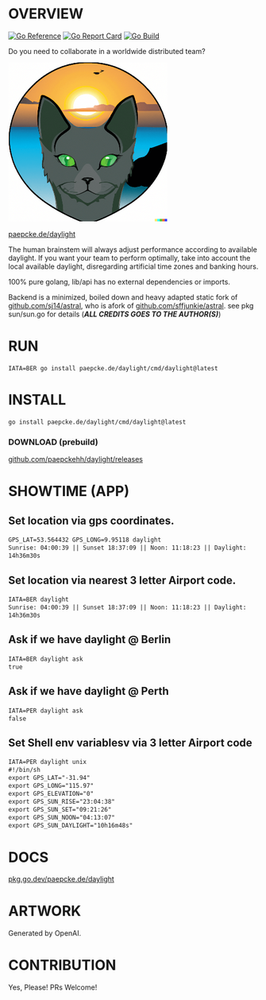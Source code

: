 # OVERVIEW
[![Go Reference](https://pkg.go.dev/badge/paepcke.de/daylight.svg)](https://pkg.go.dev/paepcke.de/daylight) [![Go Report Card](https://goreportcard.com/badge/paepcke.de/daylight)](https://goreportcard.com/report/paepcke.de/daylight) [![Go Build](https://github.com/paepckehh/daylight/actions/workflows/golang.yml/badge.svg)](https://github.com/paepckehh/daylight/actions/workflows/golang.yml)

Do you need to collaborate in a worldwide distributed team?

![ai_generated_cat_in_front_of_a_sunrise](https://github.com/paepckehh/paepckehh/raw/main/artwork/daylightXS.png)

[paepcke.de/daylight](https://paepcke.de/daylight/)

The human brainstem will always adjust performance according to available
daylight. If you want your team to perform optimally, take into account the
local available daylight, disregarding artificial time zones and banking hours.

100% pure golang, lib/api has no external dependencies or imports. 

Backend is a minimized, boiled down and heavy adapted static
fork of [github.com/sj14/astral](https://github.com/sj14/astral), 
who is afork of [github.com/sffjunkie/astral](https://github.com/sffjunkie/astral).
see pkg sun/sun.go for details (***ALL CREDITS GOES TO THE AUTHOR(S)***)

# RUN

```
IATA=BER go install paepcke.de/daylight/cmd/daylight@latest
```

# INSTALL

```
go install paepcke.de/daylight/cmd/daylight@latest
```
### DOWNLOAD (prebuild)

[github.com/paepckehh/daylight/releases](https://github.com/paepckehh/daylight/releases)

# SHOWTIME (APP)

## Set location via gps coordinates.
```Shell
GPS_LAT=53.564432 GPS_LONG=9.95118 daylight 
Sunrise: 04:00:39 || Sunset 18:37:09 || Noon: 11:18:23 || Daylight: 14h36m30s

```

## Set location via nearest 3 letter Airport code.
```Shell
IATA=BER daylight 
Sunrise: 04:00:39 || Sunset 18:37:09 || Noon: 11:18:23 || Daylight: 14h36m30s
```

## Ask if we have daylight @ Berlin 
```
IATA=BER daylight ask
true
```

## Ask if we have daylight @ Perth 
```
IATA=PER daylight ask
false
```

## Set Shell env variablesv via 3 letter Airport code
```
IATA=PER daylight unix 
#!/bin/sh
export GPS_LAT="-31.94"
export GPS_LONG="115.97"
export GPS_ELEVATION="0"
export GPS_SUN_RISE="23:04:38"
export GPS_SUN_SET="09:21:26"
export GPS_SUN_NOON="04:13:07"
export GPS_SUN_DAYLIGHT="10h16m48s"
```

# DOCS

[pkg.go.dev/paepcke.de/daylight](https://pkg.go.dev/paepcke.de/daylight)

# ARTWORK

Generated by OpenAI.

# CONTRIBUTION

Yes, Please! PRs Welcome! 

